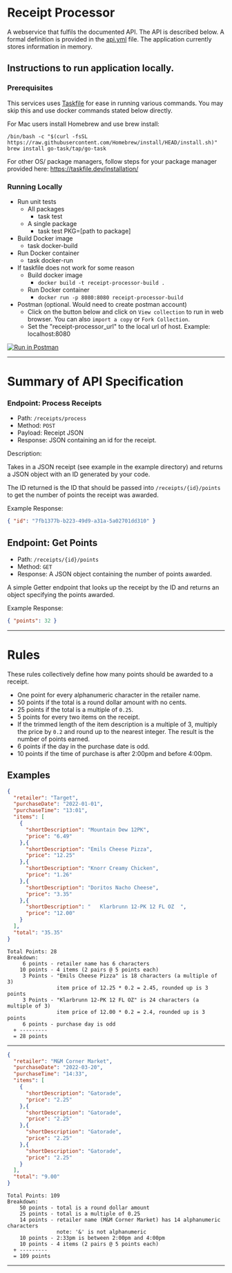 # Receipt Processor

A webservice that fulfils the documented API. The API is described below. A formal definition is provided 
in the [api.yml](./api.yml) file. The application currently stores information in memory.

## Instructions to run application locally.

### Prerequisites
This services uses [Taskfile](./Taskfile.yml) for ease in running various commands. You may skip this and use docker commands stated below directly.

For Mac users install Homebrew and use brew install:
```
/bin/bash -c "$(curl -fsSL https://raw.githubusercontent.com/Homebrew/install/HEAD/install.sh)"
brew install go-task/tap/go-task
```
For other OS/ package managers, follow steps for your package manager provided here: https://taskfile.dev/installation/

### Running Locally
* Run unit tests
    * All packages
        * task test
    * A single package
        * task test PKG=[path to package]
* Build Docker image
    * task docker-build
* Run Docker container
    * task docker-run
* If taskfile does not work for some reason
    * Build docker image
      * ``` docker build -t receipt-processor-build . ```
    * Run Docker container
      * ``` docker run -p 8080:8080 receipt-processor-build ```
* Postman (optional. Would need to create postman account)
    * Click on the button below and click on `View collection` to run in web browser. You can also `import a copy` or `Fork Collection`.
    * Set the "receipt-processor_url" to the local url of host. Example: localhost:8080

[![Run in Postman](https://run.pstmn.io/button.svg)](https://app.getpostman.com/run-collection/20550046-60ceb700-a977-4c73-a11b-27e0bdb8f04f?action=collection%2Ffork&collection-url=entityId%3D20550046-60ceb700-a977-4c73-a11b-27e0bdb8f04f%26entityType%3Dcollection%26workspaceId%3De2af4782-e8cd-4f79-ac8a-1d5130679b9a#?env%5Blocal%5D=W3sia2V5IjoicmVjZWlwdC1wcm9jZXNzb3JfdXJsIiwidmFsdWUiOiJsb2NhbGhvc3Q6ODA4MCIsImVuYWJsZWQiOnRydWUsInR5cGUiOiJkZWZhdWx0Iiwic2Vzc2lvblZhbHVlIjoibG9jYWxob3N0OjgwODAiLCJzZXNzaW9uSW5kZXgiOjB9XQ==)

---
# Summary of API Specification

### Endpoint: Process Receipts

* Path: `/receipts/process`
* Method: `POST`
* Payload: Receipt JSON
* Response: JSON containing an id for the receipt.

Description:

Takes in a JSON receipt (see example in the example directory) and returns a JSON object with an ID generated by your code.

The ID returned is the ID that should be passed into `/receipts/{id}/points` to get the number of points the receipt was awarded.

Example Response:
```json
{ "id": "7fb1377b-b223-49d9-a31a-5a02701dd310" }
```

## Endpoint: Get Points

* Path: `/receipts/{id}/points`
* Method: `GET`
* Response: A JSON object containing the number of points awarded.

A simple Getter endpoint that looks up the receipt by the ID and returns an object specifying the points awarded.

Example Response:
```json
{ "points": 32 }
```

---

# Rules

These rules collectively define how many points should be awarded to a receipt.

* One point for every alphanumeric character in the retailer name.
* 50 points if the total is a round dollar amount with no cents.
* 25 points if the total is a multiple of `0.25`.
* 5 points for every two items on the receipt.
* If the trimmed length of the item description is a multiple of 3, multiply the price by `0.2` and round up to the nearest integer. The result is the number of points earned.
* 6 points if the day in the purchase date is odd.
* 10 points if the time of purchase is after 2:00pm and before 4:00pm.


## Examples

```json
{
  "retailer": "Target",
  "purchaseDate": "2022-01-01",
  "purchaseTime": "13:01",
  "items": [
    {
      "shortDescription": "Mountain Dew 12PK",
      "price": "6.49"
    },{
      "shortDescription": "Emils Cheese Pizza",
      "price": "12.25"
    },{
      "shortDescription": "Knorr Creamy Chicken",
      "price": "1.26"
    },{
      "shortDescription": "Doritos Nacho Cheese",
      "price": "3.35"
    },{
      "shortDescription": "   Klarbrunn 12-PK 12 FL OZ  ",
      "price": "12.00"
    }
  ],
  "total": "35.35"
}
```
```text
Total Points: 28
Breakdown:
     6 points - retailer name has 6 characters
    10 points - 4 items (2 pairs @ 5 points each)
     3 Points - "Emils Cheese Pizza" is 18 characters (a multiple of 3)
                item price of 12.25 * 0.2 = 2.45, rounded up is 3 points
     3 Points - "Klarbrunn 12-PK 12 FL OZ" is 24 characters (a multiple of 3)
                item price of 12.00 * 0.2 = 2.4, rounded up is 3 points
     6 points - purchase day is odd
  + ---------
  = 28 points
```

----

```json
{
  "retailer": "M&M Corner Market",
  "purchaseDate": "2022-03-20",
  "purchaseTime": "14:33",
  "items": [
    {
      "shortDescription": "Gatorade",
      "price": "2.25"
    },{
      "shortDescription": "Gatorade",
      "price": "2.25"
    },{
      "shortDescription": "Gatorade",
      "price": "2.25"
    },{
      "shortDescription": "Gatorade",
      "price": "2.25"
    }
  ],
  "total": "9.00"
}
```
```text
Total Points: 109
Breakdown:
    50 points - total is a round dollar amount
    25 points - total is a multiple of 0.25
    14 points - retailer name (M&M Corner Market) has 14 alphanumeric characters
                note: '&' is not alphanumeric
    10 points - 2:33pm is between 2:00pm and 4:00pm
    10 points - 4 items (2 pairs @ 5 points each)
  + ---------
  = 109 points
```

---

